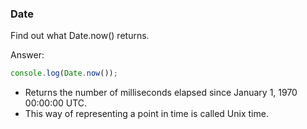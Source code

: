 
### Date

Find out what Date.now() returns.


Answer:

```javascript
console.log(Date.now());
```

* Returns the number of milliseconds elapsed since January 1, 1970 00:00:00 UTC.
* This way of representing a point in time is called Unix time. 